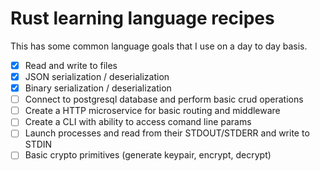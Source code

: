 # Rust learning language recipes

This has some common language goals that I use on a day to day basis.

* [x] Read and write to files
* [x] JSON serialization / deserialization
* [x] Binary serialization / deserialization
* [ ] Connect to postgresql database and perform basic crud operations
* [ ] Create a HTTP microservice for basic routing and middleware
* [ ] Create a CLI with ability to access comand line params
* [ ] Launch processes and read from their STDOUT/STDERR and write to STDIN
* [ ] Basic crypto primitives (generate keypair, encrypt, decrypt)
